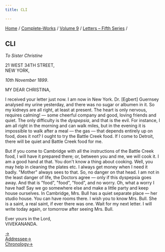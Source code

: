 ```yaml
---
title: CLI

---
```



[Home](../../../index.htm) / [Complete-Works](../../complete_works.htm)
/ [Volume 9](../volume_9_contents.htm) / [Letters – Fifth
Series](letters_fifth_series_contents.htm) /



## CLI

*To Sister Christine*

21 WEST 34TH STREET,  
NEW YORK,

*10th November 1899*.

MY DEAR CHRISTINA,

I received your letter just now. I am now in New York. Dr. \[Egbert\]
Guernsey analysed my urine yesterday, and there was no sugar or albumen
in it. So my kidneys are all right, at least at present. The heart is
only nervous, requires calming! — some cheerful company and good, loving
friends and quiet. The only difficulty is the *dyspepsia*, and that is
the evil. For instance, I am all right in the morning and can walk
miles, but in the evening it is impossible to walk after a meal — the
gas — that depends entirely up on food, does it not? I ought to try the
Battle Creek food. If I come to Detroit, there will be quiet and Battle
Creek food for me.

But if you come to Cambridge with all the instructions of the Battle
Creek food, I will have it prepared there; or, between you and me, we
will cook it. I am a good hand at that. You don't know a thing about
cooking. Well, you may help in cleaning the plates etc. I always get
money when I need it badly. "Mother" always sees to that. So, no danger
on that head. I am not in the least danger of life, the Doctors agree —
only if this dyspepsia goes away. And that is "food", "food", "food",
and no worry. Oh, what a worry I have had! Say we go somewhere else and
make a little party and keep house ourselves. In Cambridge, Mrs. Bull
has a quiet separate place — her studio house. You can have rooms there.
I wish you to know Mrs. Bull. She is a saint, a real saint, if ever
there was one. Wait for my next letter. I will write today again, or
tomorrow after seeing Mrs. Bull.

Ever yours in the Lord,  
VIVEKANANDA.

[→](152_christina.htm)  
[Addressee→](152_christina.htm)  
[Chronology→](152_christina.htm)


